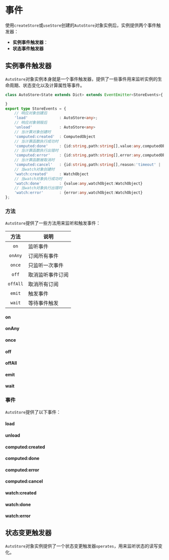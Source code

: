  
# 事件

使用`createStore`或`useStore`创建的`AutoStore`对象实例后，实例提供两个事件触发器：

- **实例事件触发器**：
- **状态事件触发器**

## 实例事件触发器

`AutoStore`对象实例本身就是一个事件触发器，提供了一些事件用来监听实例的生命周期、状态变化以及计算属性等事件。

```ts
class AutoStore<State extends Dict> extends EventEmitter<StoreEvents>{

}
export type StoreEvents = {
    // 响应对象创建后
    'load'              : AutoStore<any>;                               
    // 响应对象销毁后
    'unload'            : AutoStore<any>                                
    // 当计算对象创建时
    'computed:created'  : ComputedObject                                
    // 当计算函数执行成功时
    'computed:done'     : {id:string,path:string[],value:any,computedObject:ComputedObject}          
    // 当计算函数执行出错时
    'computed:error'    : {id:string,path:string[],error:any,computedObject:ComputedObject}           
    // 当计算函数被取消时
    'computed:cancel'   : {id:string,path:string[],reason:'timeout' | 'abort' | 'reentry' | 'error',computedObject:ComputedObject}       
    // 当watch对象创建时
    'watch:created'     : WatchObject
    // 当watch对象执行成功时
    'watch:done'        : {value:any,watchObject:WatchObject}
    // 当watch对象执行出错时
    'watch:error'       : {error:any,watchObject:WatchObject}
}; 

```

### 方法

`AutoStore`提供了一些方法用来监听和触发事件：

| 方法 |  说明 |
| :---: |  --- |
| `on` | 监听事件 |
| `onAny`  | 订阅所有事件 |
| `once` | 只监听一次事件 |
| `off`  | 取消监听事件订阅 |
| `offAll`  | 取消所有订阅 |
| `emit` | 触发事件 |
| `wait` | 等待事件触发 |

#### on

#### onAny

#### once

#### off
#### offAll
#### emit
#### wait



### 事件

`AutoStore`提供了以下事件：

#### load

#### unload

#### computed:created
#### computed:done
#### computed:error
#### computed:cancel
#### watch:created
#### watch:done
#### watch:error



## 状态变更触发器

`AutoStore`对象实例提供了一个状态变更触发器`operates`，用来监听状态的读写变化。




